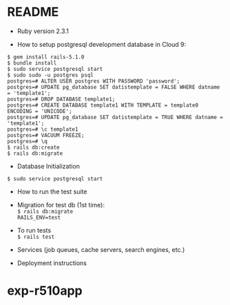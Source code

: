 # README

* Ruby version 2.3.1

* How to setup postgresql development database in Cloud 9:
<pre><code>$ gem install rails-5.1.0
$ bundle install
$ sudo service postgresql start
$ sudo sudo -u postgres psql
postgres=# ALTER USER postgres WITH PASSWORD 'password';
postgres=# UPDATE pg_database SET datistemplate = FALSE WHERE datname = 'template1';
postgres=# DROP DATABASE template1;
postgres=# CREATE DATABASE template1 WITH TEMPLATE = template0 ENCODING = 'UNICODE';
postgres=# UPDATE pg_database SET datistemplate = TRUE WHERE datname = 'template1';
postgres=# \c template1
postgres=# VACUUM FREEZE;
postgres=# \q
$ rails db:create
$ rails db:migrate</code></pre>

* Database Initialization <br>

<code>$ sudo service postgresql start</code>

* How to run the test suite <br>
* Migration for test db (1st time): <br>
<code>$ rails db:migrate RAILS_ENV=test</code>
* To run tests <br>
<code>$ rails test</code>

* Services (job queues, cache servers, search engines, etc.)

* Deployment instructions


# exp-r510app
